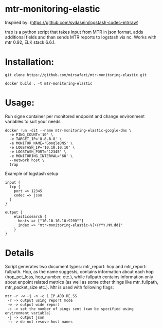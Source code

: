 # mtr-monitoring-elastic
Inspired by: (https://github.com/svdasein/logstash-codec-mtrraw)

trap is a python script that takes input from MTR in json format, adds additional fields and than sends MTR reports to logstash via nc.  Works with mtr 0.92, ELK stack 6.6.1. 

# Installation: 
```
git clone https://github.com/mirsafari/mtr-monitoring-elastic.git
```
```
docker build . -t mtr-monitoring-elastic
```
# Usage:
Run signe container per monitored endpoint and change environment variables to suit your needs
```
docker run -dit --name mtr-monitoring-elastic-google-dns \
  -e PING_COUNT='10' \
  -e TARGET_IP='8.8.8.8' \
  -e MONITOR_NAME='GoogleDNS' \
  -e LOGSTASH_IP='10.10.10.10' \
  -e LOGSTASH_PORT='12345' \
  -e MONITORING_INTERVAL='60' \
  --network host \
  trap
```
Example of logstash setup
```
input {
  tcp {
    port => 12345
    codec => json
  }
}

output {
    elasticsearch {
      hosts => ["10.10.10.10:9200""]
      index => "mtr-monitoring-elastic-%{+YYYY.MM.dd}"
    }
}
```
# Details
Script generates two document types: mtr_report: hop and mtr_report: fullpath. Hop, as the name suggests, contains information about each hop (hop_pct_loss, hop_number, etc.), while fullpath contains information only about enpoint related metrics (as well as some other things like mtr_fullpath, mtr_packet_size etc.). Mtr is used with following flags:
```
mtr -r -w -j -n -c 1 IP.ADD.RE.SS 
 -r -> output using report mode
 -w -> output wide report
 -c -> set the number of pings sent (can be specified using environment variable)
 -j -> output json
 -n -> do not resove host names
```

